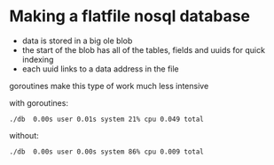 # Making a flatfile nosql database

* data is stored in a big ole blob
* the start of the blob has all of the tables, fields and uuids for quick indexing
* each uuid links to a data address in the file

goroutines make this type of work much less intensive

with goroutines:

```
./db  0.00s user 0.01s system 21% cpu 0.049 total
```

without:

```
./db  0.00s user 0.00s system 86% cpu 0.009 total
```

